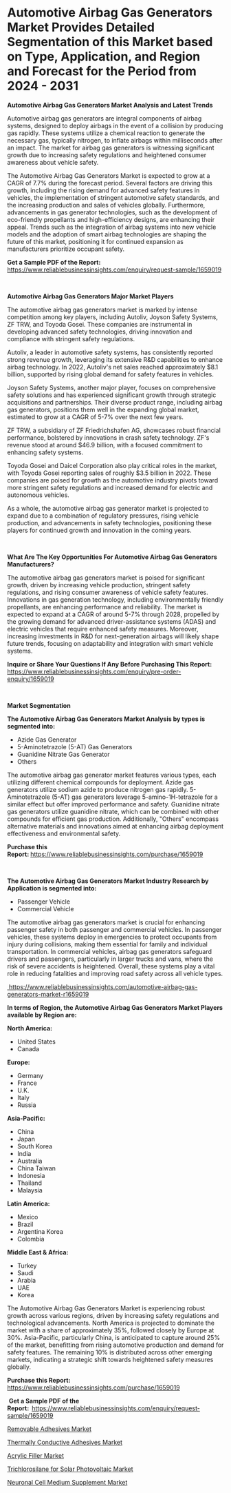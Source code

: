 <p><h1>Automotive Airbag Gas Generators Market Provides Detailed Segmentation of this Market based on Type, Application, and Region and Forecast for the Period from 2024 - 2031</h1></p><p><strong>Automotive Airbag Gas Generators Market Analysis and Latest Trends</strong></p>
<p><p>Automotive airbag gas generators are integral components of airbag systems, designed to deploy airbags in the event of a collision by producing gas rapidly. These systems utilize a chemical reaction to generate the necessary gas, typically nitrogen, to inflate airbags within milliseconds after an impact. The market for airbag gas generators is witnessing significant growth due to increasing safety regulations and heightened consumer awareness about vehicle safety.</p><p>The Automotive Airbag Gas Generators Market is expected to grow at a CAGR of 7.7% during the forecast period. Several factors are driving this growth, including the rising demand for advanced safety features in vehicles, the implementation of stringent automotive safety standards, and the increasing production and sales of vehicles globally. Furthermore, advancements in gas generator technologies, such as the development of eco-friendly propellants and high-efficiency designs, are enhancing their appeal. Trends such as the integration of airbag systems into new vehicle models and the adoption of smart airbag technologies are shaping the future of this market, positioning it for continued expansion as manufacturers prioritize occupant safety.</p></p>
<p><strong>Get a Sample PDF of the Report:&nbsp;</strong> <a href="https://www.reliablebusinessinsights.com/enquiry/request-sample/1659019?utm_campaign=113&utm_medium=2&utm_source=Github&utm_content=ia&utm_term=09122024&utm_id=automotive-airbag-gas-generators">https://www.reliablebusinessinsights.com/enquiry/request-sample/1659019</a></p>
<p>&nbsp;</p>
<p><strong>Automotive Airbag Gas Generators Major Market Players</strong></p>
<p><p>The automotive airbag gas generators market is marked by intense competition among key players, including Autoliv, Joyson Safety Systems, ZF TRW, and Toyoda Gosei. These companies are instrumental in developing advanced safety technologies, driving innovation and compliance with stringent safety regulations. </p><p>Autoliv, a leader in automotive safety systems, has consistently reported strong revenue growth, leveraging its extensive R&D capabilities to enhance airbag technology. In 2022, Autoliv's net sales reached approximately $8.1 billion, supported by rising global demand for safety features in vehicles.</p><p>Joyson Safety Systems, another major player, focuses on comprehensive safety solutions and has experienced significant growth through strategic acquisitions and partnerships. Their diverse product range, including airbag gas generators, positions them well in the expanding global market, estimated to grow at a CAGR of 5-7% over the next few years.</p><p>ZF TRW, a subsidiary of ZF Friedrichshafen AG, showcases robust financial performance, bolstered by innovations in crash safety technology. ZF's revenue stood at around $46.9 billion, with a focused commitment to enhancing safety systems.</p><p>Toyoda Gosei and Daicel Corporation also play critical roles in the market, with Toyoda Gosei reporting sales of roughly $3.5 billion in 2022. These companies are poised for growth as the automotive industry pivots toward more stringent safety regulations and increased demand for electric and autonomous vehicles.</p><p>As a whole, the automotive airbag gas generator market is projected to expand due to a combination of regulatory pressures, rising vehicle production, and advancements in safety technologies, positioning these players for continued growth and innovation in the coming years.</p></p>
<p>&nbsp;</p>
<p><strong>What Are The Key Opportunities For Automotive Airbag Gas Generators Manufacturers?</strong></p>
<p><p>The automotive airbag gas generators market is poised for significant growth, driven by increasing vehicle production, stringent safety regulations, and rising consumer awareness of vehicle safety features. Innovations in gas generation technology, including environmentally friendly propellants, are enhancing performance and reliability. The market is expected to expand at a CAGR of around 5-7% through 2028, propelled by the growing demand for advanced driver-assistance systems (ADAS) and electric vehicles that require enhanced safety measures. Moreover, increasing investments in R&D for next-generation airbags will likely shape future trends, focusing on adaptability and integration with smart vehicle systems.</p></p>
<p><strong>Inquire or Share Your Questions If Any Before Purchasing This Report:</strong> <a href="https://www.reliablebusinessinsights.com/enquiry/pre-order-enquiry/1659019?utm_campaign=113&utm_medium=2&utm_source=Github&utm_content=ia&utm_term=09122024&utm_id=automotive-airbag-gas-generators">https://www.reliablebusinessinsights.com/enquiry/pre-order-enquiry/1659019</a></p>
<p>&nbsp;</p>
<p><strong>Market Segmentation</strong></p>
<p><strong>The Automotive Airbag Gas Generators Market Analysis by types is segmented into:</strong></p>
<p><ul><li>Azide Gas Generator</li><li>5-Aminotetrazole (5-AT) Gas Generators</li><li>Guanidine Nitrate Gas Generator</li><li>Others</li></ul></p>
<p><p>The automotive airbag gas generator market features various types, each utilizing different chemical compounds for deployment. Azide gas generators utilize sodium azide to produce nitrogen gas rapidly. 5-Aminotetrazole (5-AT) gas generators leverage 5-amino-1H-tetrazole for a similar effect but offer improved performance and safety. Guanidine nitrate gas generators utilize guanidine nitrate, which can be combined with other compounds for efficient gas production. Additionally, "Others" encompass alternative materials and innovations aimed at enhancing airbag deployment effectiveness and environmental safety.</p></p>
<p><strong>Purchase this Report:&nbsp;</strong><a href="https://www.reliablebusinessinsights.com/purchase/1659019?utm_campaign=113&utm_medium=2&utm_source=Github&utm_content=ia&utm_term=09122024&utm_id=automotive-airbag-gas-generators">https://www.reliablebusinessinsights.com/purchase/1659019</a></p>
<p>&nbsp;</p>
<p><strong>The Automotive Airbag Gas Generators Market Industry Research by Application is segmented into:</strong></p>
<p><ul><li>Passenger Vehicle</li><li>Commercial Vehicle</li></ul></p>
<p><p>The automotive airbag gas generators market is crucial for enhancing passenger safety in both passenger and commercial vehicles. In passenger vehicles, these systems deploy in emergencies to protect occupants from injury during collisions, making them essential for family and individual transportation. In commercial vehicles, airbag gas generators safeguard drivers and passengers, particularly in larger trucks and vans, where the risk of severe accidents is heightened. Overall, these systems play a vital role in reducing fatalities and improving road safety across all vehicle types.</p></p>
<p><a href="https://www.reliablebusinessinsights.com/automotive-airbag-gas-generators-market-r1659019?utm_campaign=113&utm_medium=2&utm_source=Github&utm_content=ia&utm_term=09122024&utm_id=automotive-airbag-gas-generators">&nbsp;https://www.reliablebusinessinsights.com/automotive-airbag-gas-generators-market-r1659019</a></p>
<p><strong>In terms of Region, the Automotive Airbag Gas Generators Market Players available by Region are:</strong></p>
<p>
    <p> <strong> North America: </strong>
        <ul>
            <li>United States</li>
            <li>Canada</li>
        </ul>
        </p> 
    <p> <strong> Europe: </strong>
        <ul>
            <li>Germany</li>
            <li>France</li>
            <li>U.K.</li>
            <li>Italy</li>
            <li>Russia</li>
        </ul>
        </p> 
    <p> <strong> Asia-Pacific: </strong>
        <ul>
            <li>China</li>
            <li>Japan</li>
            <li>South Korea</li>
            <li>India</li>
            <li>Australia</li>
            <li>China Taiwan</li>
            <li>Indonesia</li>
            <li>Thailand</li>
            <li>Malaysia</li>
        </ul>
        </p> 
    <p> <strong> Latin America: </strong>
        <ul>
            <li>Mexico</li>
            <li>Brazil</li>
            <li>Argentina Korea</li>
            <li>Colombia</li>
        </ul>
        </p> 
    <p> <strong> Middle East & Africa: </strong>
        <ul>
            <li>Turkey</li>
            <li>Saudi</li>
            <li>Arabia</li>
            <li>UAE</li>
            <li>Korea</li>
        </ul>
    </p>
    </p>
<p><p>The Automotive Airbag Gas Generators Market is experiencing robust growth across various regions, driven by increasing safety regulations and technological advancements. North America is projected to dominate the market with a share of approximately 35%, followed closely by Europe at 30%. Asia-Pacific, particularly China, is anticipated to capture around 25% of the market, benefitting from rising automotive production and demand for safety features. The remaining 10% is distributed across other emerging markets, indicating a strategic shift towards heightened safety measures globally.</p></p>
<p><strong>Purchase this Report: </strong><a href="https://www.reliablebusinessinsights.com/purchase/1659019?utm_campaign=113&utm_medium=2&utm_source=Github&utm_content=ia&utm_term=09122024&utm_id=automotive-airbag-gas-generators">https://www.reliablebusinessinsights.com/purchase/1659019</a></p>
<p>&nbsp;<strong>Get a Sample PDF of the Report:&nbsp;&nbsp;</strong><a href="https://www.reliablebusinessinsights.com/enquiry/request-sample/1659019?utm_campaign=113&utm_medium=2&utm_source=Github&utm_content=ia&utm_term=09122024&utm_id=automotive-airbag-gas-generators">https://www.reliablebusinessinsights.com/enquiry/request-sample/1659019</a></p>
<p><strong></strong></p>
<p><p><a href="https://www.linkedin.com/pulse/th-score-market-0ptye?utm_campaign=113&utm_medium=2&utm_source=Github&utm_content=ia&utm_term=09122024&utm_id=automotive-airbag-gas-generators">Removable Adhesives Market</a></p><p><a href="https://www.linkedin.com/pulse/th-score-market-0ptye?utm_campaign=113&utm_medium=2&utm_source=Github&utm_content=ia&utm_term=09122024&utm_id=automotive-airbag-gas-generators">Thermally Conductive Adhesives Market</a></p><p><a href="https://www.linkedin.com/pulse/th-score-market-0ptye?utm_campaign=113&utm_medium=2&utm_source=Github&utm_content=ia&utm_term=09122024&utm_id=automotive-airbag-gas-generators">Acrylic Filler Market</a></p><p><a href="https://github.com/rileymgdorcas/Market-Research-Report-List-1/blob/main/trichlorosilane-for-solar-photovoltaic-market.md?utm_campaign=113&utm_medium=2&utm_source=Github&utm_content=ia&utm_term=09122024&utm_id=automotive-airbag-gas-generators">Trichlorosilane for Solar Photovoltaic Market</a></p><p><a href="https://github.com/LilianFaulkner65/Market-Research-Report-List-1/blob/main/neuronal-cell-medium-supplement-market.md?utm_campaign=113&utm_medium=2&utm_source=Github&utm_content=ia&utm_term=09122024&utm_id=automotive-airbag-gas-generators">Neuronal Cell Medium Supplement Market</a></p></p>